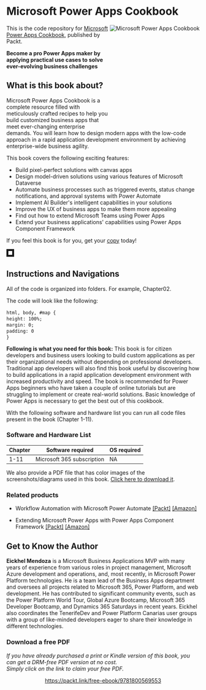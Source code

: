 # Microsoft Power Apps Cookbook

<a href="https://www.packtpub.com/programming/microsoft-power-apps-cookbook?utm_source=github&utm_medium=repository&utm_campaign=9781786461629"><img src="https://www.packtpub.com/media/catalog/product/cache/4cdce5a811acc0d2926d7f857dceb83b/9/7/9781800569553-original_71.jpeg" alt="Microsoft Power Apps Cookbook" height="256px" align="right"></a>

This is the code repository for [Microsoft Power Apps Cookbook](https://www.packtpub.com/programming/microsoft-power-apps-cookbook?utm_source=github&utm_medium=repository&utm_campaign=9781786461629), published by Packt.

**Become a pro Power Apps maker by applying practical use cases to solve ever-evolving business challenges**

## What is this book about?
Microsoft Power Apps Cookbook is a complete resource filled with meticulously crafted recipes to help you build customized business apps that meet ever-changing enterprise demands. You will learn how to design modern apps with the low-code approach in a rapid application development environment by achieving enterprise-wide business agility.

This book covers the following exciting features:
* Build pixel-perfect solutions with canvas apps
* Design model-driven solutions using various features of Microsoft Dataverse
* Automate business processes such as triggered events, status change notifications, and approval systems with Power Automate
* Implement AI Builder's intelligent capabilities in your solutions
* Improve the UX of business apps to make them more appealing
* Find out how to extend Microsoft Teams using Power Apps
* Extend your business applications' capabilities using Power Apps Component Framework

If you feel this book is for you, get your [copy](https://www.amazon.com/dp/1800569556) today!

<a href="https://www.packtpub.com/?utm_source=github&utm_medium=banner&utm_campaign=GitHubBanner"><img src="https://raw.githubusercontent.com/PacktPublishing/GitHub/master/GitHub.png" 
alt="https://www.packtpub.com/" border="5" /></a>

## Instructions and Navigations
All of the code is organized into folders. For example, Chapter02.

The code will look like the following:
```
html, body, #map {
height: 100%;
margin: 0;
padding: 0
}
```

**Following is what you need for this book:**
This book is for citizen developers and business users looking to build custom applications as per their organizational needs without depending on professional developers. Traditional app developers will also find this book useful by discovering how to build applications in a rapid application development environment with increased productivity and speed. The book is recommended for Power Apps beginners who have taken a couple of online tutorials but are struggling to implement or create real-world solutions. Basic knowledge of Power Apps is necessary to get the best out of this cookbook.

With the following software and hardware list you can run all code files present in the book (Chapter 1-11).
### Software and Hardware List
| Chapter | Software required | OS required |
| -------- | ------------------------------------ | ----------------------------------- |
| 1-11 | Microsoft 365 subscription | NA |

We also provide a PDF file that has color images of the screenshots/diagrams used in this book. [Click here to download it](https://static.packt-cdn.com/downloads/9781800569553_ColorImages.pdf).

### Related products
* Workflow Automation with Microsoft Power Automate [[Packt]](https://www.packtpub.com/product/workflow-automation-with-microsoft-power-automate/9781839213793?utm_source=github&utm_medium=repository&utm_campaign=9781839213793) [[Amazon]](https://www.amazon.com/dp/1839213795)

* Extending Microsoft Power Apps with Power Apps Component Framework [[Packt]](https://www.packtpub.com/in/business-other/extending-microsoft-power-apps-with-power-apps-component-framework?utm_source=github&utm_medium=repository&utm_campaign=) [[Amazon]](https://www.amazon.com/dp/1800564910)

## Get to Know the Author
**Eickhel Mendoza**
 is a Microsoft Business Applications MVP with many years of experience from various roles in project management, Microsoft Azure development and operations, and, most recently, in Microsoft Power Platform technologies.
He is a team lead of the Business Apps department and oversees all projects related to Microsoft 365, Power Platform, and web development.
He has contributed to significant community events, such as the Power Platform World Tour, Global Azure Bootcamp, Microsoft 365 Developer Bootcamp, and Dynamics 365 Saturdays in recent years.
Eickhel also coordinates the TenerifeDev and Power Platform Canarias user groups with a group of like-minded developers eager to share their knowledge in different technologies.
### Download a free PDF

 <i>If you have already purchased a print or Kindle version of this book, you can get a DRM-free PDF version at no cost.<br>Simply click on the link to claim your free PDF.</i>
<p align="center"> <a href="https://packt.link/free-ebook/9781800569553">https://packt.link/free-ebook/9781800569553 </a> </p>